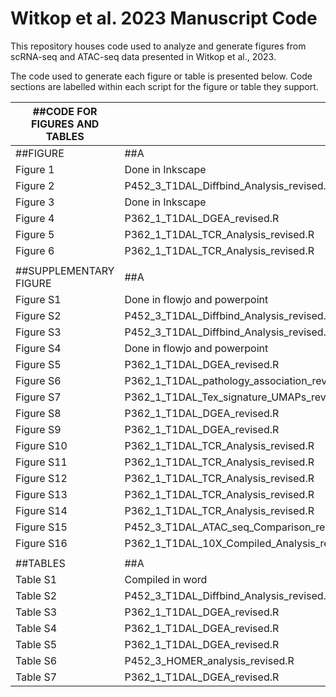 # Witkop et al. 2023 Manuscript Code

This repository houses code used to analyze and generate figures from scRNA-seq and ATAC-seq data presented in Witkop et al., 2023. 

The code used to generate each figure or table is presented below. Code sections are labelled within each script for the figure or table they support.


| ##CODE FOR FIGURES AND TABLES |                                              |                                              |                                              |                                            |                                            |                                     |
|-----------------------------|----------------------------------------------|----------------------------------------------|----------------------------------------------|--------------------------------------------|--------------------------------------------|-------------------------------------|
| ##FIGURE                      | ##A                                            | ##B                                            | ##C                                            | ##D                                          | ##E                                          | ##F                                   |
| Figure 1                    | Done in Inkscape                             | P452_3_T1DAL_Diffbind_Analysis_revised.R     | P452_3_T1DAL_Diffbind_Analysis_revised.R     | P452_3_T1DAL_Diffbind_Analysis_revised.R   | NA                                         | NA                                  |
| Figure 2                    | P452_3_T1DAL_Diffbind_Analysis_revised.R     | P452_3_T1DAL_Diffbind_Analysis_revised.R     | P452_3_T1DAL_Diffbind_Analysis_revised.R     | NA                                         | NA                                         | NA                                  |
| Figure 3                    | Done in Inkscape                             | P362_1_T1DAL_10X_Compiled_Analysis_revised.R | P362_1_T1DAL_10X_Compiled_Analysis_revised.R | P362_1_T1DAL_Tex_signature_UMAPs_revised.R | NA                                         | NA                                  |
| Figure 4                    | P362_1_T1DAL_DGEA_revised.R                  | P452_3_HOMER_analysis_revised.R              | P452_3_HOMER_analysis_revised.R              | NA                                         | NA                                         | NA                                  |
| Figure 5                    | P362_1_T1DAL_TCR_Analysis_revised.R          | P362_1_T1DAL_TCR_Analysis_revised.R          | P362_1_T1DAL_TCR_Analysis_revised.R          | P362_1_T1DAL_TCR_Analysis_revised.R        | P362_1_T1DAL_TCR_Analysis_revised.R        | P362_1_T1DAL_TCR_Analysis_revised.R |
| Figure 6                    | P362_1_T1DAL_TCR_Analysis_revised.R          | P362_1_T1DAL_TCR_Analysis_revised.R          | Done in Inkscape                             | P362_1_T1DAL_TCR_Analysis_revised.R        | NA                                         | NA                                  |
|                             |                                              |                                              |                                              |                                            |                                            |                                     |
| ##SUPPLEMENTARY FIGURE        | ##A                                            | ##B                                            | ##C                                            | ##D                                          | ##E                                          | ##F                                   |
| Figure S1                   | Done in flowjo and powerpoint                | NA                                           | NA                                           | NA                                         | NA                                         | NA                                  |
| Figure S2                   | P452_3_T1DAL_Diffbind_Analysis_revised.R     | NA                                           | NA                                           | NA                                         | NA                                         | NA                                  |
| Figure S3                   | P452_3_T1DAL_Diffbind_Analysis_revised.R     | NA                                           | NA                                           | NA                                         | NA                                         | NA                                  |
| Figure S4                   | Done in flowjo and powerpoint                | NA                                           | NA                                           | NA                                         | NA                                         | NA                                  |
| Figure S5                   | P362_1_T1DAL_DGEA_revised.R                  | P362_1_T1DAL_DGEA_revised.R                  | P362_1_T1DAL_Multimodal_reference_revised.R  | NA                                         | NA                                         | NA                                  |
| Figure S6                   | P362_1_T1DAL_pathology_association_revised.R | P362_1_T1DAL_pathology_association_revised.R | NA                                           | NA                                         | NA                                         | NA                                  |
| Figure S7                   | P362_1_T1DAL_Tex_signature_UMAPs_revised.R   | P362_1_T1DAL_Tex_signature_UMAPs_revised.R   | NA                                           | NA                                         | NA                                         | NA                                  |
| Figure S8                   | P362_1_T1DAL_DGEA_revised.R                  | NA                                           | NA                                           | NA                                         | NA                                         | NA                                  |
| Figure S9                   | P362_1_T1DAL_DGEA_revised.R                  | P362_1_T1DAL_DGEA_revised.R                  | P362_1_T1DAL_DGEA_revised.R                  | NA                                         | NA                                         | NA                                  |
| Figure S10                  | P362_1_T1DAL_TCR_Analysis_revised.R          | P362_1_T1DAL_TCR_Analysis_revised.R          | P362_1_T1DAL_TCR_Analysis_revised.R          | NA                                         | NA                                         | NA                                  |
| Figure S11                  | P362_1_T1DAL_TCR_Analysis_revised.R          | P362_1_T1DAL_TCR_Analysis_revised.R          | NA                                           | NA                                         | NA                                         | NA                                  |
| Figure S12                  | P362_1_T1DAL_TCR_Analysis_revised.R          | P362_1_T1DAL_TCR_Analysis_revised.R          | NA                                           | NA                                         | NA                                         | NA                                  |
| Figure S13                  | P362_1_T1DAL_TCR_Analysis_revised.R          | P362_1_T1DAL_TCR_Analysis_revised.R          | NA                                           | NA                                         | NA                                         | NA                                  |
| Figure S14                  | P362_1_T1DAL_TCR_Analysis_revised.R          | P362_1_T1DAL_TCR_Analysis_revised.R          | P362_1_T1DAL_TCR_Analysis_revised.R          | NA                                         | NA                                         | NA                                  |
| Figure S15                  | P452_3_T1DAL_ATAC_seq_Comparison_revised.R   | P452_3_T1DAL_ATAC_seq_Comparison_revised.R   | P452_3_T1DAL_ATAC_seq_Comparison_revised.R   | P452_3_T1DAL_ATAC_seq_Comparison_revised.R | P452_3_T1DAL_ATAC_seq_Comparison_revised.R | NA                                  |
| Figure S16                  | P362_1_T1DAL_10X_Compiled_Analysis_revised.R | P362_1_T1DAL_10X_Compiled_Analysis_revised.R | P362_1_T1DAL_Tex_signature_UMAPs_revised.R   | P362_1_T1DAL_Tex_signature_UMAPs_revised.R | NA                                         | NA                                  |
|                             |                                              |                                              |                                              |                                            |                                            |                                     |
| ##TABLES                      | ##A                                            | ##B                                            | ##C                                            | ##D                                          |                                            |                                     |
| Table S1                    | Compiled in word                             | NA                                           | NA                                           | NA                                         |                                            |                                     |
| Table S2                    | P452_3_T1DAL_Diffbind_Analysis_revised.R     | P452_3_T1DAL_Diffbind_Analysis_revised.R     | P452_3_T1DAL_Diffbind_Analysis_revised.R     | P452_3_T1DAL_Diffbind_Analysis_revised.R   |                                            |                                     |
| Table S3                    | P362_1_T1DAL_DGEA_revised.R                  | P362_1_T1DAL_DGEA_revised.R                  | P362_1_T1DAL_DGEA_revised.R                  | P362_1_T1DAL_DGEA_revised.R                |                                            |                                     |
| Table S4                    | P362_1_T1DAL_DGEA_revised.R                  | P362_1_T1DAL_DGEA_revised.R                  | NA                                           | NA                                         |                                            |                                     |
| Table S5                    | P362_1_T1DAL_DGEA_revised.R                  | P362_1_T1DAL_DGEA_revised.R                  | NA                                           | NA                                         |                                            |                                     |
| Table S6                    | P452_3_HOMER_analysis_revised.R              | P452_3_HOMER_analysis_revised.R              | P452_3_HOMER_analysis_revised.R              | P452_3_HOMER_analysis_revised.R            |                                            |                                     |
| Table S7                    | P362_1_T1DAL_DGEA_revised.R                  | NA                                           | NA                                           | NA                                         |                                            |                                     |
